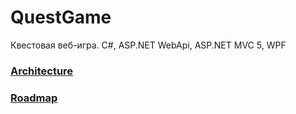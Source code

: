 # QuestGame
Квестовая веб-игра. C#, ASP.NET WebApi, ASP.NET MVC 5, WPF

### [Architecture](https://github.com/khasang-incubator/QuestGame/blob/master/Architecture.md)
### [Roadmap](https://github.com/khasang-incubator/QuestGame/blob/master/Roadmap.md)
